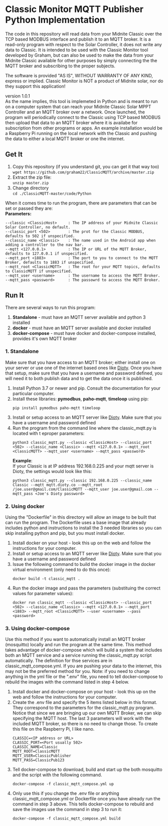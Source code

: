 
# Classic Monitor MQTT Publisher Python Implementation

The code in this repository will read data from your Midnite Classic over the TCP based MODBUS interface and publish it to an MQTT broker. It is a read-only program with respect to the Solar Controller, it does not write any data to Classic. It is intended to be used with the Classic Monitor tool developed by Graham, but can also be used to make the data from your Midnite Classic available for other purposes by simply connecting the the MQTT broker and subscribing to the proper subjects.  

The software is provided "AS IS", WITHOUT WARRANTY OF ANY KIND, express or implied.
Classic Monitor is NOT a product of Midnite solar, nor do they support this application!

version 1.0.1  
As the name implies, this tool is implemeted in Python and is meant to run on a computer system that can reach your Midnite Classic Solar MPPT Controller and an MQTT broker over a network. Once launched, the program will periodically connect to the Classic using TCP based MODBUS then upload that data to an MQTT broker where it is availabe for subscription from other programs or apps. An example installation would be a Raspberry Pi running on the local network with the Classic and pushing the data to either a local MQTT broker or one the internet. 

## **Get It**
1. Copy this repository (if you understand git, you can get it that way too)  
    `wget https://github.com/graham22/ClassicMQTT/archive/master.zip`
2. Extract the zip file:  
    `unzip master.zip `
3. Change directory  
     `cd ./ClassicMQTT-master/code/Python`

When it comes time to run the program, there are parameters that can be set or passed they are:  
**Parameters:**  
```  
--classic <ClassicHost>     : The IP address of your Midnite Classic Solar Controller, no default.  
--classic_port <502>        : The prot for the Classic MODBUS, defaults to 502 if unspecified. 
--classic_name <Classic>    : The name used in the Android app when adding a controller to the nav bar. 
--mqtt <127.0.0.1>          : The IP or URL of the MQTT Broker, defaults to 127.0.0.1 if unspecified.  
--mqtt_port <1883>          : The port to you to connect to the MQTT Broker, defaults to 1883 if unspecified.  
--mqtt_root <ClassicMQTT>   : The root for your MQTT topics, defaults to ClassicMQTT if unspecified.  
--mqtt_user <username>      : The username to access the MQTT Broker.  
--mqtt_pass <password>      : The passowrd to access the MQTT Broker. 
```  
## **Run It**
There are several ways to run this program:
1. **Standalone** - must have an MQTT server available and python 3 installed
2. **docker** - must have an MQTT server available and docker installed
3. **docker-compose** - must have docker and docker-compose installed, provides it's own MQTT broker 



### **1. Standalone**
Make sure that you have access to an MQTT broker; either install one on your server or use one of the internet based ones like [Dioty](http://www.dioty.co/). Once you have that setup, make sure that you have a username and password defined, you will need it to both publish data and to get the data once it is published.  
1. Install Python 3.7 or newer and pip. Consult the documentation for your particular computer.
2. Install these libraries: **pymodbus**, **paho-mqtt**, **timeloop** using pip:  
    ```
    pip install pymodbus paho-mqtt timeloop
    ```   
3. Install or setup access to an MQTT server like [Dioty](http://www.dioty.co/).  Make sure that you have a username and password defined
4. Run the program from the command line where the classic_mqtt.py is located with t eproper parameters:  
    ```
    python3 classic_mqtt.py --classic <ClassicHost> --classic_port <502> --classic_name <Classic> --mqtt <127.0.0.1> --mqtt_root <ClassicMQTT> --mqtt_user <username> --mqtt_pass <password>
    ```
    **Example**:  
    If your Classic is at IP address 192.168.0.225 and your mqtt server is Dioty, the settings would look like this:  
    ```
    python3 classic_mqtt.py --classic 192.168.0.225 --classic_name Classic --mqtt mqtt.dioty.co --mqtt_root /joe.user@gmail.com/ClassicMQTT --mqtt_user joe.user@gmail.com --mqtt_pass <Joe's Dioty password>
    ```  
### **2. Using docker**
Using the "Dockerfile" in this directory will allow an image to be built that can run the program. The Dockerfile uses a base image that already includes python and instructions to install the 3 needed libraries so you can skip installing python and pip, but you must install docker.  
1. Install docker on your host - look this up on the web and follow the instructions for your computer.
2. Install or setup access to an MQTT server like [Dioty](http://www.dioty.co/).  Make sure that you have a username and password defined
3. Issue the following command to build the docker image in the docker virtual environment (only need to do this once):  
    ```
    docker build -t classic_mqtt .
    ```
4. Run the docker image and pass the parameters (substituing the correct values for parameter values):  
    ```
    docker run classic_mqtt --classic <ClassicHost> --classic_port <502> --classic_name <Classic> --mqtt <127.0.0.1> --mqtt_port <1883> --mqtt_root <ClassicMQTT> --user <username> --pass <password>
    ```
### **3. Using docker-compose**
Use this method if you want to automatically install an MQTT broker (mosquitto) locally and run the program at the same time. This method takes advantage of docker-compose which will build a system that includes both an MQTT service and a service running the classic_mqtt.py script automatically. The definition for thse services are in classic_mqtt_compose.yml. If you are pushing your data to the internet, this may not be the preferred method for you.
Note: if you need to change anything in the yml file or the ".env" file, you need to tell docker-compose to rebuild the images with the command listed in step 4 below.  
1. Install docker and docker-compose on your host - look this up on the web and follow the instructions for your computer.
2. Create the .env file and specify the 5 items listed below in this format. They correspond to the parameters for the classic_mqtt.py program. Notice that since we are bringing up our own MQTT Broker, we can skip specifying the MQTT host. The last 3 parameters will work with the included MQTT broker, so there is no need to change those. To create this file on the Raspberry Pi, I like nano.
    ```
    CLASSIC=<IP address or URL>  
    CLASSIC_PORT=<Port usually 502>
    CLASSIC_NAME=Classic
    MQTT_ROOT=ClassicMQTT 
    MQTT_USER=ClassicPublisher 
    MQTT_PASS=ClassicPub123
    ```
3. Tell docker-compose to download, build and start up the both mosquitto and the script with the following command.
    ```
    docker-compose -f classic_mqtt_compose.yml up
    ```
4. Only use this if you change the .env file or anything classic_mqtt_compose.yml or Dockerfile once you have already run the command in step 3 above. This tells docker-compose to rebuild and save the images use the command in step 3 to run it:
    ```
    docker-compose -f classic_mqtt_compose.yml build
    ```
